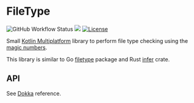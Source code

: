 # FileType
![GitHub Workflow Status](https://img.shields.io/github/actions/workflow/status/anvell/filetype/check.yml?label=Build%20%26%20Test&style=flat-square)
[![](https://jitpack.io/v/anvell/filetype.svg?style=flat-square)](https://jitpack.io/#anvell/filetype)
[![License](https://img.shields.io/github/license/anvell/filetype.svg?style=flat-square)](https://github.com/anvell/filetype/blob/master/LICENSE)

Small [Kotlin Multiplatform](https://kotlinlang.org/docs/multiplatform.html) library to perform file type checking using the [magic numbers](<https://en.wikipedia.org/wiki/Magic_number_(programming)#Magic_numbers_in_files>).

This library is similar to Go [filetype](https://github.com/h2non/filetype) package and Rust [infer](https://github.com/bojand/infer) crate.

## API

See [Dokka](https://anvell.github.io/filetype/filetype/io.github.anvell.filetype/index.html) reference.
